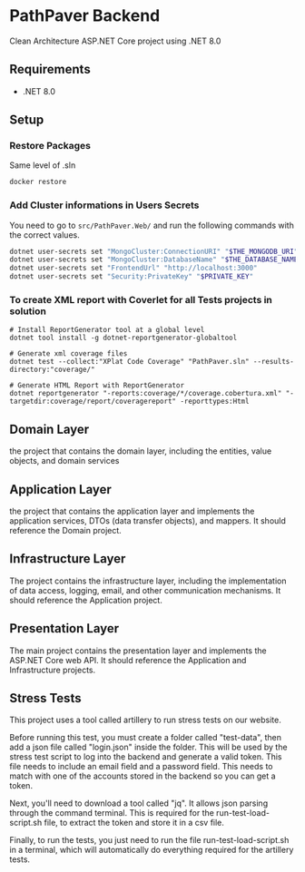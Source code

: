 # PathPaver Backend

Clean Architecture ASP.NET Core project using .NET 8.0

## Requirements

- .NET 8.0

## Setup

### Restore Packages

Same level of .sln

```sh
docker restore
```

### Add Cluster informations in Users Secrets

You need to go to `src/PathPaver.Web/` and run the following commands with the correct values.

```sh
dotnet user-secrets set "MongoCluster:ConnectionURI" "$THE_MONGODB_URI"
dotnet user-secrets set "MongoCluster:DatabaseName" "$THE_DATABASE_NAME"
dotnet user-secrets set "FrontendUrl" "http://localhost:3000"
dotnet user-secrets set "Security:PrivateKey" "$PRIVATE_KEY"
```

### To create XML report with Coverlet for all Tests projects in solution

```shell
# Install ReportGenerator tool at a global level
dotnet tool install -g dotnet-reportgenerator-globaltool

# Generate xml coverage files
dotnet test --collect:"XPlat Code Coverage" "PathPaver.sln" --results-directory:"coverage/"

# Generate HTML Report with ReportGenerator
dotnet reportgenerator "-reports:coverage/*/coverage.cobertura.xml" "-targetdir:coverage/report/coveragereport" -reporttypes:Html
```

## Domain Layer

the project that contains the domain layer, including the entities, value objects, and domain services

## Application Layer

the project that contains the application layer and implements the application services, DTOs (data transfer objects), and mappers. It should reference the Domain project.

## Infrastructure Layer

The project contains the infrastructure layer, including the implementation of data access, logging, email, and other communication mechanisms. It should reference the Application project.

## Presentation Layer

The main project contains the presentation layer and implements the ASP.NET Core web API. It should reference the Application and Infrastructure projects.

## Stress Tests

This project uses a tool called artillery to run stress tests on our website.

Before running this test, you must create a folder called "test-data", then add a json file called "login.json" inside the folder. This will be used by the stress test script to log into the backend and generate a valid token. This file needs to include an email field and a password field. This needs to match with one of the accounts stored in the backend so you can get a token.

Next, you'll need to download a tool called "jq". It allows json parsing through the command terminal. This is required for the run-test-load-script.sh file, to extract the token and store it in a csv file.

Finally, to run the tests, you just need to run the file run-test-load-script.sh in a terminal, which will automatically do everything required for the artillery tests.

